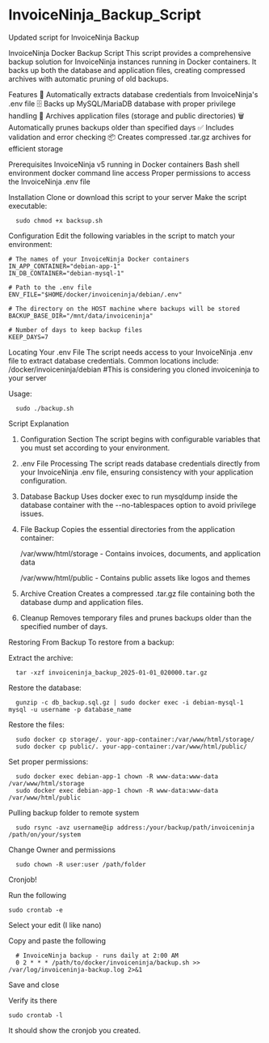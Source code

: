 # InvoiceNinja_Backup_Script
Updated script for InvoiceNinja Backup

InvoiceNinja Docker Backup Script
This script provides a comprehensive backup solution for InvoiceNinja instances running in Docker containers. It backs up both the database and application files, creating compressed archives with automatic pruning of old backups.

Features
  🔐 Automatically extracts database credentials from InvoiceNinja's .env file
  🗄️ Backs up MySQL/MariaDB database with proper privilege handling
  📁 Archives application files (storage and public directories)
  🗑️ Automatically prunes backups older than specified days
  ✅ Includes validation and error checking
  📦 Creates compressed .tar.gz archives for efficient storage

Prerequisites
  InvoiceNinja v5 running in Docker containers
  Bash shell environment
  docker command line access
  Proper permissions to access the InvoiceNinja .env file

Installation
Clone or download this script to your server
Make the script executable:
```
  sudo chmod +x backsup.sh
```
Configuration
Edit the following variables in the script to match your environment:

```
# The names of your InvoiceNinja Docker containers
IN_APP_CONTAINER="debian-app-1"
IN_DB_CONTAINER="debian-mysql-1"

# Path to the .env file
ENV_FILE="$HOME/docker/invoiceninja/debian/.env"

# The directory on the HOST machine where backups will be stored
BACKUP_BASE_DIR="/mnt/data/invoiceninja"

# Number of days to keep backup files
KEEP_DAYS=7
```
Locating Your .env File
The script needs access to your InvoiceNinja .env file to extract database credentials. 
Common locations include:
  /docker/invoiceninja/debian    #This is considering you cloned invoiceninja to your server

Usage:
```
  sudo ./backup.sh
```
Script Explanation

1. Configuration Section
The script begins with configurable variables that you must set according to your environment.

2. .env File Processing
The script reads database credentials directly from your InvoiceNinja .env file, ensuring consistency with your application configuration.

3. Database Backup
Uses docker exec to run mysqldump inside the database container with the --no-tablespaces option to avoid privilege issues.

4. File Backup
Copies the essential directories from the application container:

   /var/www/html/storage - Contains invoices, documents, and application data

   /var/www/html/public - Contains public assets like logos and themes

5. Archive Creation
Creates a compressed .tar.gz file containing both the database dump and application files.

6. Cleanup
Removes temporary files and prunes backups older than the specified number of days.


Restoring From Backup
To restore from a backup:

Extract the archive:
```
  tar -xzf invoiceninja_backup_2025-01-01_020000.tar.gz
```

Restore the database:
```
  gunzip -c db_backup.sql.gz | sudo docker exec -i debian-mysql-1 mysql -u username -p database_name
```

Restore the files:
```
  sudo docker cp storage/. your-app-container:/var/www/html/storage/
  sudo docker cp public/. your-app-container:/var/www/html/public/
```

Set proper permissions:

```
  sudo docker exec debian-app-1 chown -R www-data:www-data /var/www/html/storage
  sudo docker exec debian-app-1 chown -R www-data:www-data /var/www/html/public
```

Pulling backup folder to remote system
```
  sudo rsync -avz username@ip address:/your/backup/path/invoiceninja /path/on/your/system
```

Change Owner and permissions
```
  sudo chown -R user:user /path/folder
```

Cronjob!

Run the following

```
sudo crontab -e
```
Select your edit (I like nano)

Copy and paste the following

```
  # InvoiceNinja backup - runs daily at 2:00 AM
  0 2 * * * /path/to/docker/invoiceninja/backup.sh >> /var/log/invoiceninja-backup.log 2>&1
```
Save and close

Verify its there
```
sudo crontab -l
```
It should show the cronjob you created.

